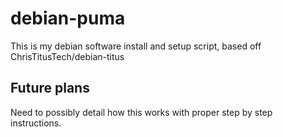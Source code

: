 # debian-puma
This is my debian software install and setup script, based off ChrisTitusTech/debian-titus


## Future plans

Need to possibly detail how this works with proper step by step instructions.
